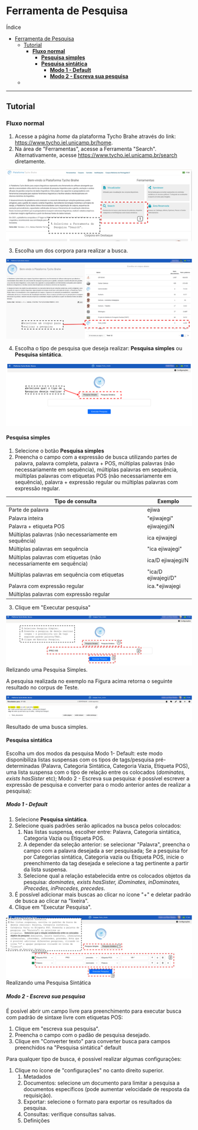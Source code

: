 # Ferramenta de Pesquisa

Índice

- [Ferramenta de Pesquisa](#ferramenta-de-pesquisa)
  - [Tutorial](#tutorial)
    - [**Fluxo normal**](#fluxo-normal)
      - [**Pesquisa simples**](#pesquisa-simples)
      - [**Pesquisa sintática**](#pesquisa-sintática)
        - [**Modo 1 - Default**](#modo-1---default)
        - [**Modo 2 - Escreva sua pesquisa**](#modo-2---escreva-sua-pesquisa)
  - [](#)

---

## Tutorial

### **Fluxo normal**

1. Acesse a página _home_ da plataforma Tycho Brahe através do link: <https://www.tycho.iel.unicamp.br/home>.
2. Na área de "Ferramentas", acesse a Ferramenta "Search". Alternativamente, acesse https://www.tycho.iel.unicamp.br/search diretamente.

![Ferramenta pesquisa](./images/su/search-1.jpg)

3. Escolha um dos corpora para realizar a busca.

![Seleção corpus para pesquisa](./images/su/search-2.jpg)

4. Escolha o tipo de pesquisa que deseja realizar: **Pesquisa simples** ou **Pesquisa sintática**.

![](./images/su/search-3.jpg)

#### **Pesquisa simples**

1. Selecione o botão **Pesquisa simples**
2. Preencha o campo com a expressão de busca utilizando partes de palavra, palavra completa, palavra + POS, múltiplas palavras (não necessariamente em sequência), múltiplas palavras em sequência, múltiplas palavras com etiquetas POS (não necessariamente em sequência), palavra + expressão regular ou múltiplas palavras com expressão regular.

| Tipo de consulta                                                    | Exemplo             |
| ------------------------------------------------------------------- | ------------------- |
| Parte de palavra                                                    | ejiwa               |
| Palavra inteira                                                     | "ejiwajegi"         |
| Palavra + etiqueta POS                                              | ejiwajegi/N         |
| Múltiplas palavras (não necessariamente em sequência)               | ica ejiwajegi       |
| Múltiplas palavras em sequência                                     | "ica ejiwajegi"     |
| Múltiplas palavras com etiquetas (não necessariamente em sequência) | ica/D ejiwajegi/N   |
| Múltiplas palavras em sequência com etiquetas                       | "ica/D ejiwajegi/D" |
| Palavra com expressão regular                                       | ica.\*ejiwajegi     |
| Múltiplas palavras com expressão regular                            |                     |

<!--Revisar com o Luiz sobre as expressões regulares, não funciona todos os tipos de buscas-->

3. Clique em "Executar pesquisa"

![Pesquisa simples](./images/su/search-7.jpg)
Relizando uma Pesquisa Simples.

A pesquisa realizada no exemplo na Figura acima retorna o seguinte resultado no corpus de Teste.

![Resultado pesquisa](./images/su/search-9.jpg)
Resultado de uma busca simples.

#### **Pesquisa sintática**

Escolha um dos modos da pesquisa Modo 1- Default: este modo disponibiliza listas suspensas com os tipos de tags/pesquisa pré-determinadas (Palavra, Categoria Sintática, Categoria Vazia, Etiqueta POS), uma lista suspensa com o tipo de relação entre os colocados (_dominates, exists hasSister_ etc); Modo 2 - Escreva sua pesquisa: é possível escrever a expressão de pesquisa e converter para o modo anterior antes de realizar a pesquisa):

##### **Modo 1 - Default**

1. Selecione **Pesquisa sintática**.
2. Selecione quais padrões serão aplicados na busca pelos colocados:
    1. Nas listas suspensa, escolher entre: Palavra, Categoria sintática, Categoria Vazia ou Etiqueta POS.
    2. A depender da seleção anterior: se selecionar "Palavra", preencha o campo com a palavra desejada a ser pesquisada; Se a pesquisa for por Categorias sintática, Categoria vazia ou Etiqueta POS, inicie o preenchimento da tag desejada e selecione a tag pertinente a partir da lista suspensa.
    3. Selecione qual a relação estabelecida entre os colocados objetos da pesquisa: _dominates, exists hasSister, iDominates, inDominates, iPrecedes, inPrecedes, precedes_.<!--REVISAR: INSERIR DEFINICÃO DE CADA UMA DESSAS PALAVRAS CHAVES COM FIGURAS?-->
3. É possível adicionar mais buscas ao clicar no ícone "+" e deletar padrão de busca ao clicar na "lixeira".
4. Clique em "Executar Pesquisa".

![Pesquisa sintática](./images/su/search-8.jpg)
Realizando uma Pesquisa Sintática

##### **Modo 2 - Escreva sua pesquisa**

É posível abrir um campo livre para preenchimento para executar busca com padrão de sintaxe livre com etiquetas POS:

1. Clique em "escreva sua pesquisa".
2. Preencha o campo com o padão de pesquisa desejado.
3. Clique em "Converter texto" para converter busca para campos preenchidos na "Pesquisa sintática" default<!--REVISAR: AVISAR AO LUIS QUE QUANDO PREENCHO NO CAMPO LIVRE E CONVERTO PARA A BUSCA E REALIZO ESTÁ DANDO ERRO-->

Para qualquer tipo de busca, é possível realizar algumas configurações:

1. Clique no ícone de "configurações" no canto direito superior.
    1. Metadados <!--REVISAR: encontrei onde se preenche os metadados no admin, configurações (mas não entendi quais os tipos de dados são para serem preenchidos e não sei como isto impacta na hora da pesquisa) -->
    2. Documentos: selecione um documento para limitar a pesquisa a documentos específicos (pode aumentar velocidade de resposta da requisição).
    3. Exportar: selecione o formato para exportar os resultados da pesquisa.
    4. Consultas: verifique consultas salvas.
    5. Definições <!--REVISAR: VERIFICAR QUAIS SÃO AS DEFINIÇÕES POSSÍVEIS AQUI-->
    <!--REVISAR: aguardar reunião com Luiz para entender melhor esta parte de configurações-->

## <!-- REVISAR COM LUIZ: O PADRÃO DE BUSCA NA BUSCA SINTÁTICA LIVRE É CORPUS SEARCH?-->
